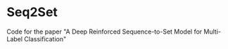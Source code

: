 # Seq2Set
Code for the paper "A Deep Reinforced Sequence-to-Set Model for Multi-Label Classification"
